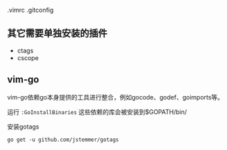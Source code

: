 .vimrc
.gitconfig

## 其它需要单独安装的插件
- ctags
- cscope

## vim-go
vim-go依赖go本身提供的工具进行整合，例如gocode、godef、goimports等。

运行
```:GoInstallBinaries```
这些依赖的库会被安装到$GOPATH/bin/


安装gotags
```
go get -u github.com/jstemmer/gotags
```

